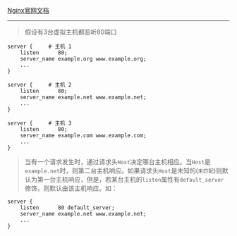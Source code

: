 [Nginx官网文档](http://nginx.org/en/docs/http/request_processing.html#how_to_prevent_undefined_server_names)
*****
> 假设有3台虚拟主机都监听80端口

```
server {     # 主机 1
    listen      80;
    server_name example.org www.example.org;
    ...
}

server {     # 主机 2
    listen      80;
    server_name example.net www.example.net;
    ...
}

server {     # 主机 3
    listen      80;
    server_name example.com www.example.com;
    ...
}
```

> 当有一个请求发生时，通过请求头`Host`决定哪台主机相应。当`Host`是`example.net`时，则第二台主机响应。如果请求头`Host`是未知的(`未匹配`)则默认为第一台主机响应，但是，若某台主机的`listen`属性有`default_server`修饰，则默认由该主机响应。如：

```
server {
    listen      80 default_server;
    server_name example.net www.example.net;
    ...
}
```